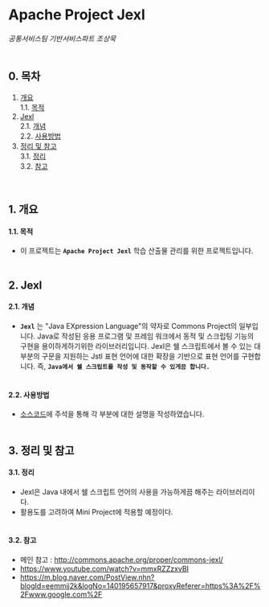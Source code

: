 # Apache Project Jexl
###### 공통서비스팀 기반서비스파트 조상묵 <br><br>

## 0. 목차
1. [개요](#1-개요)<br>
    1.1. [목적](#11-목적)<br>
2. [Jexl](#2-Jexl)<br>
    2.1. [개념](#21-개념)<br>
    2.2. [사용방법](#22-사용방법)<br>
3. [정리 및 참고](#3-정리-및-참고)<br>
    3.1. [정리](#31-정리)<br>
    3.2. [참고](#32-참고)<br>
<br>

## 1. 개요
#### 1.1. 목적
- 이 프로젝트는 **`Apache Project Jexl`** 학습 산출물 관리를 위한 프로젝트입니다.
<br><br>

## 2. Jexl
#### 2.1. 개념
- **`Jexl`** 는 "Java EXpression Language"의 약자로 Commons Project의 일부입니다. Java로 작성된 응용 프로그램 및 프레임 워크에서 동적 및 스크립팅 기능의 구현을 용이하게하기위한 라이브러리입니다. Jexl은 쉘 스크립트에서 볼 수 있는 대부분의 구문을 지원하는 Jstl 표현 언어에 대한 확장을 기반으로 표현 언어를 구현합니다. 즉, **`Java에서 쉘 스크립트를 작성 및 동작할 수 있게끔 합니다.`**
<br><br>

#### 2.2. 사용방법
- [소스코드](Apache_JEXL/src/test1/Main.java)에 주석을 통해 각 부분에 대한 설명을 작성하였습니다.
<br><br>

## 3. 정리 및 참고
#### 3.1. 정리
- Jexl은 Java 내에서 쉘 스크립트 언어의 사용을 가능하게끔 해주는 라이브러리이다.
- 활용도를 고려하여 Mini Project에 적용할 예정이다.
<br><br>

#### 3.2. 참고
- 메인 참고 : http://commons.apache.org/proper/commons-jexl/
- https://www.youtube.com/watch?v=mmxRZZzxvBI
- https://m.blog.naver.com/PostView.nhn?blogId=eemmjj2k&logNo=140195657917&proxyReferer=https%3A%2F%2Fwww.google.com%2F

<br><br>